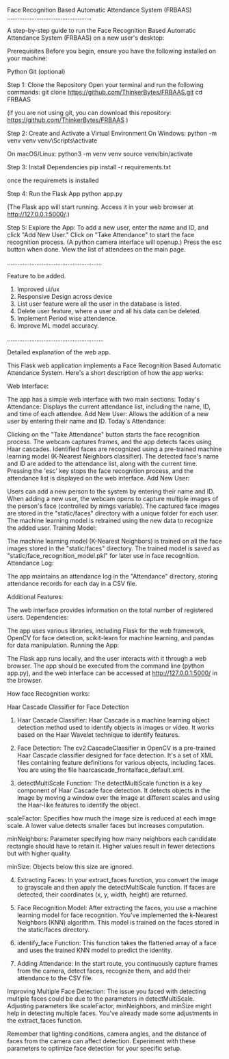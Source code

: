 Face Recognition Based Automatic Attendance System (FRBAAS)
.................................................

A step-by-step guide to run the Face Recognition Based Automatic Attendance System (FRBAAS) on a new user's desktop:

Prerequisites
Before you begin, ensure you have the following installed on your machine:

Python
Git (optional)

Step 1: Clone the Repository
Open your terminal and run the following commands:
git clone https://github.com/ThinkerBytes/FRBAAS.git
cd FRBAAS

(if you are not using git, you can download this repository: https://github.com/ThinkerBytes/FRBAAS
)

Step 2: Create and Activate a Virtual Environment
On Windows:
python -m venv venv
venv\Scripts\activate

On macOS/Linux:
python3 -m venv venv
source venv/bin/activate

Step 3: Install Dependencies
pip install -r requirements.txt

once the requiremets is installed

Step 4: Run the Flask App
python app.py

(The Flask app will start running. Access it in your web browser at http://127.0.0.1:5000/.)

Step 5: Explore the App:
To add a new user, enter the name and ID, and click "Add New User."
Click on "Take Attendance" to start the face recognition process.
(A python camera interface will openup.)
Press the esc button when done.
View the list of attendees on the main page.

.......................................................

Feature to be added.
1. Improved ui/ux
2. Responsive Design across device
3. List user feature were all the user in the database is listed.
4. Delete user feature, where a user and all his data can be deleted.
5. Implement Period wise attendence.
6. Improve ML model accuracy.


........................................................

Detailed explanation of the web app.


This Flask web application implements a Face Recognition Based Automatic Attendance System. Here's a short description of how the app works:

Web Interface:

The app has a simple web interface with two main sections:
Today's Attendance: Displays the current attendance list, including the name, ID, and time of each attendee.
Add New User: Allows the addition of a new user by entering their name and ID.
Today's Attendance:

Clicking on the "Take Attendance" button starts the face recognition process.
The webcam captures frames, and the app detects faces using Haar cascades.
Identified faces are recognized using a pre-trained machine learning model (K-Nearest Neighbors classifier).
The detected face's name and ID are added to the attendance list, along with the current time.
Pressing the 'esc' key stops the face recognition process, and the attendance list is displayed on the web interface.
Add New User:

Users can add a new person to the system by entering their name and ID.
When adding a new user, the webcam opens to capture multiple images of the person's face (controlled by nimgs variable).
The captured face images are stored in the "static/faces" directory with a unique folder for each user.
The machine learning model is retrained using the new data to recognize the added user.
Training Model:

The machine learning model (K-Nearest Neighbors) is trained on all the face images stored in the "static/faces" directory.
The trained model is saved as "static/face_recognition_model.pkl" for later use in face recognition.
Attendance Log:

The app maintains an attendance log in the "Attendance" directory, storing attendance records for each day in a CSV file.

Additional Features:

The web interface provides information on the total number of registered users.
Dependencies:

The app uses various libraries, including Flask for the web framework, OpenCV for face detection, scikit-learn for machine learning, and pandas for data manipulation.
Running the App:

The Flask app runs locally, and the user interacts with it through a web browser.
The app should be executed from the command line (python app.py), and the web interface can be accessed at http://127.0.0.1:5000/ in the browser.




How face Recognition works:

Haar Cascade Classifier for Face Detection
1. Haar Cascade Classifier:
Haar Cascade is a machine learning object detection method used to identify objects in images or video. It works based on the Haar Wavelet technique to identify features.

2. Face Detection:
The cv2.CascadeClassifier in OpenCV is a pre-trained Haar Cascade classifier designed for face detection. It's a set of XML files containing feature definitions for various objects, including faces. You are using the file haarcascade_frontalface_default.xml.

3. detectMultiScale Function:
The detectMultiScale function is a key component of Haar Cascade face detection. It detects objects in the image by moving a window over the image at different scales and using the Haar-like features to identify the object.

scaleFactor: Specifies how much the image size is reduced at each image scale. A lower value detects smaller faces but increases computation.

minNeighbors: Parameter specifying how many neighbors each candidate rectangle should have to retain it. Higher values result in fewer detections but with higher quality.

minSize: Objects below this size are ignored.

4. Extracting Faces:
In your extract_faces function, you convert the image to grayscale and then apply the detectMultiScale function. If faces are detected, their coordinates (x, y, width, height) are returned.

5. Face Recognition Model:
After extracting the faces, you use a machine learning model for face recognition. You've implemented the k-Nearest Neighbors (KNN) algorithm. This model is trained on the faces stored in the static/faces directory.

6. identify_face Function:
This function takes the flattened array of a face and uses the trained KNN model to predict the identity.

7. Adding Attendance:
In the start route, you continuously capture frames from the camera, detect faces, recognize them, and add their attendance to the CSV file.

Improving Multiple Face Detection:
The issue you faced with detecting multiple faces could be due to the parameters in detectMultiScale. Adjusting parameters like scaleFactor, minNeighbors, and minSize might help in detecting multiple faces. You've already made some adjustments in the extract_faces function.

Remember that lighting conditions, camera angles, and the distance of faces from the camera can affect detection. Experiment with these parameters to optimize face detection for your specific setup.


